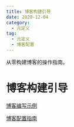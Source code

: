 ```yaml
---
title: 博客构建引导
date: 2020-12-04
category:
  - 元定义
tag:
  - 元定义
  - 博客配置
---
```


从零构建博客的操作指南。

<!-- more -->

# 博客构建引导

[博客编写示例](./demo.md)

[博客配置指南](./configure.md)
